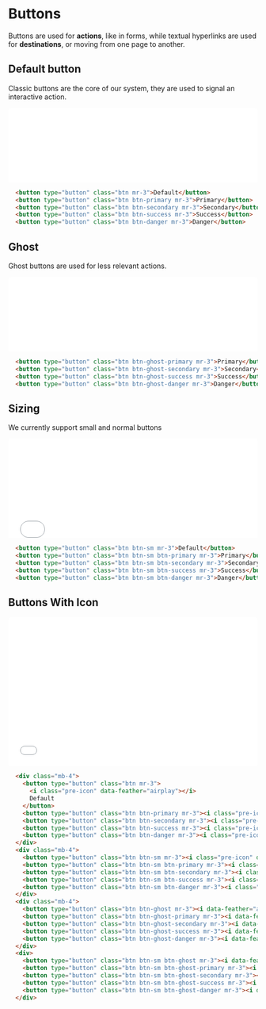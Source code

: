 <style>
  iframe {
    width: 100%;
    display: flex;
    border: 1px solid var(--z-space-24);
    border-top-right-radius: 6px;
    border-top-left-radius: 6px;
    border-bottom-right-radius: 0px;
    border-bottom-left-radius: 0px;
  }

  iframe + .pre-wrapper {
    margin-top: 0!important;
    border-top-right-radius: 0px!important;
    border-top-left-radius: 0px!important;
  }
</style>

# Buttons

Buttons are used for **actions**, like in forms, while textual hyperlinks are used for **destinations**, or moving from one page to another.

## Default button

Classic buttons are the core of our system, they are used to signal an interactive action.
<iframe title="Buttons" src="../examples/buttons.html"></iframe>

```html {highlight: [2]}
  <button type="button" class="btn mr-3">Default</button>
  <button type="button" class="btn btn-primary mr-3">Primary</button>
  <button type="button" class="btn btn-secondary mr-3">Secondary</button>
  <button type="button" class="btn btn-success mr-3">Success</button>
  <button type="button" class="btn btn-danger mr-3">Danger</button>
```

## Ghost
Ghost buttons are used for less relevant actions.

<iframe title="Ghost buttons" src="../examples/ghost-buttons.html"></iframe>

```html {highlight: [2]}
  <button type="button" class="btn btn-ghost-primary mr-3">Primary</button>
  <button type="button" class="btn btn-ghost-secondary mr-3">Secondary</button>
  <button type="button" class="btn btn-ghost-success mr-3">Success</button>
  <button type="button" class="btn btn-ghost-danger mr-3">Danger</button>
```

## Sizing
We currently support small and normal buttons

<iframe title="Small buttons" height="200" src="../examples/buttons-sizing.html"></iframe>

```html {highlight: [2]}
  <button type="button" class="btn btn-sm mr-3">Default</button>
  <button type="button" class="btn btn-sm btn-primary mr-3">Primary</button>
  <button type="button" class="btn btn-sm btn-secondary mr-3">Secondary</button>
  <button type="button" class="btn btn-sm btn-success mr-3">Success</button>
  <button type="button" class="btn btn-sm btn-danger mr-3">Danger</button>
```

## Buttons With Icon


<iframe title="Buttons with icons" height="300" src="../examples/buttons-icons.html"></iframe>

```html { highlight: [3] }
  <div class="mb-4">
    <button type="button" class="btn mr-3">
      <i class="pre-icon" data-feather="airplay"></i>
      Default
    </button>
    <button type="button" class="btn btn-primary mr-3"><i class="pre-icon" data-feather="airplay"></i>Primary</button>
    <button type="button" class="btn btn-secondary mr-3"><i class="pre-icon" data-feather="download-cloud"></i>Secondary</button>
    <button type="button" class="btn btn-success mr-3"><i class="pre-icon" data-feather="edit-3"></i>Success</button>
    <button type="button" class="btn btn-danger mr-3"><i class="pre-icon" data-feather="alert-circle"></i>Danger</button>
  </div>
  <div class="mb-4">
    <button type="button" class="btn btn-sm mr-3"><i class="pre-icon" data-feather="airplay"></i>Default</button>
    <button type="button" class="btn btn-sm btn-primary mr-3"><i class="pre-icon" data-feather="airplay"></i>Primary</button>
    <button type="button" class="btn btn-sm btn-secondary mr-3"><i class="pre-icon" data-feather="download-cloud"></i>Secondary</button>
    <button type="button" class="btn btn-sm btn-success mr-3"><i class="pre-icon" data-feather="edit-3"></i>Success</button>
    <button type="button" class="btn btn-sm btn-danger mr-3"><i class="pre-icon" data-feather="alert-circle"></i>Danger</button>
  </div>
  <div class="mb-4">
    <button type="button" class="btn btn-ghost mr-3"><i data-feather="airplay"></i></button>
    <button type="button" class="btn btn-ghost-primary mr-3"><i data-feather="airplay"></i></button>
    <button type="button" class="btn btn-ghost-secondary mr-3"><i data-feather="download-cloud"></i></button>
    <button type="button" class="btn btn-ghost-success mr-3"><i data-feather="edit-3"></i></button>
    <button type="button" class="btn btn-ghost-danger mr-3"><i data-feather="alert-circle"></i></button>
  </div>
  <div>
    <button type="button" class="btn btn-sm btn-ghost mr-3"><i data-feather="airplay"></i></button>
    <button type="button" class="btn btn-sm btn-ghost-primary mr-3"><i data-feather="airplay"></i></button>
    <button type="button" class="btn btn-sm btn-ghost-secondary mr-3"><i data-feather="download-cloud"></i></button>
    <button type="button" class="btn btn-sm btn-ghost-success mr-3"><i data-feather="edit-3"></i></button>
    <button type="button" class="btn btn-sm btn-ghost-danger mr-3"><i data-feather="alert-circle"></i></button>
  </div>
```
